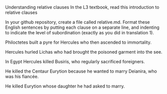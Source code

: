 Understanding relative clauses
In the L3 textbook, read this introduction to relative clauses

In your github repository, create a file called relative.md. Format these English sentences by putting each clause on a separate line, and indenting to indicate the level of subordination (exactly as you did in translation 1).

Philoctetes built a pyre 
  for Hercules
    who then ascended to immortality.

Hercules hurled Lichas
 who had brought the poisoned garment
   into the see.

In Egypt
  Hercules killed Busiris, 
    who regularly sacrificed foreigners.

He killed the Centaur Eurytion
  because he wanted to marry Deianira, 
     who was his fiancée.

He killed Eurytion 
  whose daughter he had asked to marry.


